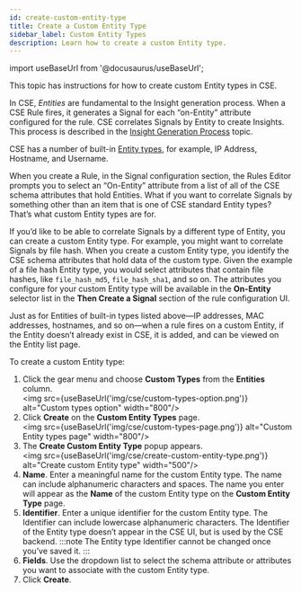 ```yaml
---
id: create-custom-entity-type
title: Create a Custom Entity Type
sidebar_label: Custom Entity Types
description: Learn how to create a custom Entity type.
---
```


import useBaseUrl from '@docusaurus/useBaseUrl';

This topic has instructions for how to create custom Entity types in CSE.

In CSE, *Entities* are fundamental to the Insight generation process. When a CSE Rule fires, it generates a Signal for each “on-Entity” attribute configured for the rule. CSE correlates Signals by Entity to create Insights. This process is described in the [Insight Generation Process](/docs/cse/get-started-with-cloud-siem/insight-generation-process/) topic.

CSE has a number of built-in [Entity types](/docs/cse/records-signals-entities-insights/view-manage-entities#about-entities), for example, IP Address, Hostname, and Username.

When you create a Rule, in the Signal configuration section, the Rules Editor prompts you to select an “On-Entity” attribute from a list of all of the CSE schema attributes that hold Entities. What if you want to correlate Signals by something other than an item that is one of CSE standard Entity types? That’s what custom Entity types are for.

If you’d like to be able to correlate Signals by a different type of Entity, you can create a custom Entity type. For example, you might want to correlate Signals by file hash. When you create a custom Entity type, you identify the CSE schema attributes that hold data of the custom type. Given the example of a file hash Entity type, you would select attributes that contain file hashes, like `file_hash_md5`, `file_hash_sha1`, and so on. The attributes you configure for your custom Entity type will be available in the **On-Entity** selector list in the **Then Create a Signal** section of the rule configuration UI. 

Just as for Entities of built-in types listed above—IP addresses, MAC addresses, hostnames, and so on—when a rule fires on a custom Entity, if the Entity doesn’t already exist in CSE, it is added, and can be viewed on the Entity list page.

To create a custom Entity type:

1. Click the gear menu and choose **Custom Types** from the **Entities** column.<br/><img src={useBaseUrl('img/cse/custom-types-option.png')} alt="Custom types option" width="800"/>
1. Click **Create** on the **Custom Entity Types** page. <br/><img src={useBaseUrl('img/cse/custom-types-page.png')} alt="Custom Entity types page" width="800"/>
2. The **Create Custom Entity Type** popup appears. <br/><img src={useBaseUrl('img/cse/create-custom-entity-type.png')} alt="Create custom Entity type" width="500"/>
3. **Name**. Enter a meaningful name for the custom Entity type. The name can include alphanumeric characters and spaces. The name you enter will appear as the **Name** of the custom Entity type on the **Custom Entity Type** page. 
4. **Identifier**. Enter a unique identifier for the custom Entity type. The Identifier can include lowercase alphanumeric characters. The Identifier of the Entity type doesn’t appear in the CSE UI, but is used by the CSE backend.
    :::note
    The Entity type Identifier cannot be changed once you’ve saved it.
    :::
5. **Fields**. Use the dropdown list to select the schema attribute or attributes you want to associate with the custom Entity type.
6. Click **Create**.
